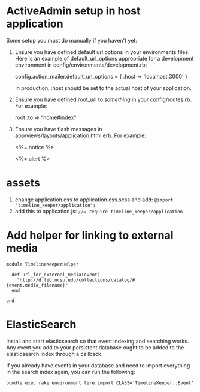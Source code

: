 # ActiveAdmin setup in host application

Some setup you must do manually if you haven't yet:

  1. Ensure you have defined default url options in your environments files. Here 
     is an example of default_url_options appropriate for a development environment 
     in config/environments/development.rb:

       config.action_mailer.default_url_options = { :host => 'localhost:3000' }

     In production, :host should be set to the actual host of your application.

  2. Ensure you have defined root_url to *something* in your config/routes.rb.
     For example:

       root :to => "home#index"

  3. Ensure you have flash messages in app/views/layouts/application.html.erb.
     For example:

       <p class="notice"><%= notice %></p>
       <p class="alert"><%= alert %></p>

# assets
1. change application.css to application.css.scss and add:
   `@import "timeline_keeper/application";`  
2. add this to application.js:
   `//= require timeline_keeper/application`

# Add helper for linking to external media

```
module TimelineKeeperHelper

  def url_for_external_media(event)
    "http://d.lib.ncsu.edu/collections/catalog/#{event.media_filename}"
  end

end
```

# ElasticSearch

Install and start elasticsearch so that event indexing and searching works. Any event you add to your persistent database ought to be added to the elasticsearch index through a callback.

If you already have events in your database and need to import everything in the search index again, you can run the following:

`bundle exec rake environment tire:import CLASS='TimelineKeeper::Event'`
